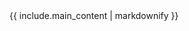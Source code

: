 <div class="minimal-bottom-padding">
<div class="projects--wrapper project-aggregator">
{{ include.main_content | markdownify }}
</div>
</div>
